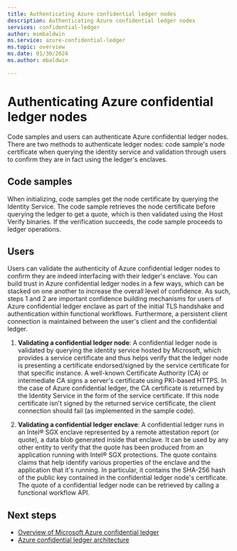 ```yaml
---
title: Authenticating Azure confidential ledger nodes
description: Authenticating Azure confidential ledger nodes
services: confidential-ledger
author: msmbaldwin
ms.service: azure-confidential-ledger
ms.topic: overview
ms.date: 01/30/2024
ms.author: mbaldwin

---
```

# Authenticating Azure confidential ledger nodes

Code samples and users can authenticate Azure confidential ledger nodes. There are two methods to authenticate ledger nodes: code sample's node certificate when querying the identity service and validation through users to confirm they are in fact using the ledger's enclaves.

## Code samples

When initializing, code samples get the node certificate by querying the Identity Service. The code sample retrieves the node certificate before querying the ledger to get a quote, which is then validated using the Host Verify binaries. If the verification succeeds, the code sample proceeds to ledger operations.

## Users

Users can validate the authenticity of Azure confidential ledger nodes to confirm they are indeed interfacing with their ledger's enclave. You can build trust in Azure confidential ledger nodes in a few ways, which can be stacked on one another to increase the overall level of confidence. As such, steps 1 and 2 are important confidence building mechanisms for users of Azure confidential ledger enclave as part of the initial TLS handshake and authentication within functional workflows. Furthermore, a persistent client connection is maintained between the user's client and the confidential ledger.

1. **Validating a confidential ledger node**: A confidential ledger node is validated by querying the identity service hosted by Microsoft, which provides a service certificate and thus helps verify that the ledger node is presenting a certificate endorsed/signed by the service certificate for that specific instance. A well-known Certificate Authority (CA) or intermediate CA signs a server's certificate using PKI-based HTTPS. In the case of Azure confidential ledger, the CA certificate is returned by the Identity Service in the form of the service certificate. If this node certificate isn't signed by the returned service certificate, the client connection should fail (as implemented in the sample code).

2. **Validating a confidential ledger enclave**: A confidential ledger runs in an Intel® SGX enclave represented by a remote attestation report (or quote), a data blob generated inside that enclave. It can be used by any other entity to verify that the quote has been produced from an application running with Intel® SGX protections. The quote contains claims that help identify various properties of the enclave and the application that it's running. In particular, it contains the SHA-256 hash of the public key contained in the confidential ledger node's certificate. The quote of a confidential ledger node can be retrieved by calling a functional workflow API.

## Next steps

- [Overview of Microsoft Azure confidential ledger](overview.md)
- [Azure confidential ledger architecture](architecture.md)
